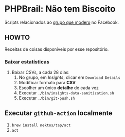 # PHPBrail: Não tem Biscoito

Scripts relacionados ao [grupo que modero][1] no Facebook.

[1]: https://www.facebook.com/groups/nao.tem.biscoito/insights

## HOWTO

Receitas de coisas disponíveis por esse repositório.

### Baixar estatísticas

1. Baixar CSVs, a cada 28 dias:
    1. No grupo, em _Insights_, clicar em `Download Details`
    1. Modificar formato para **CSV**
    1. Escolher um único **detalhe** de cada vez
    1. Executar `./bin/insights-data-sanitization.sh`
    1. Executar `./bin/git-push.sh`

## Executar `github-action` localmente

1. `brew install nektos/tap/act`
1. `act`
